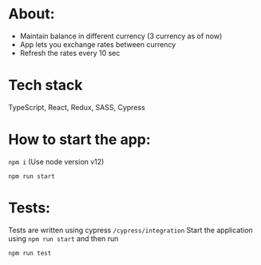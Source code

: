 # About:

- Maintain balance in different currency (3 currency as of now)
- App lets you exchange rates between currency
- Refresh the rates every 10 sec

# Tech stack

TypeScript, React, Redux, SASS, Cypress

# How to start the app:

``npm i`` (Use node version v12)

``npm run start``

# Tests:
Tests are written using cypress ``/cypress/integration``
Start the application using ``npm run start`` and then run

``npm run test``
